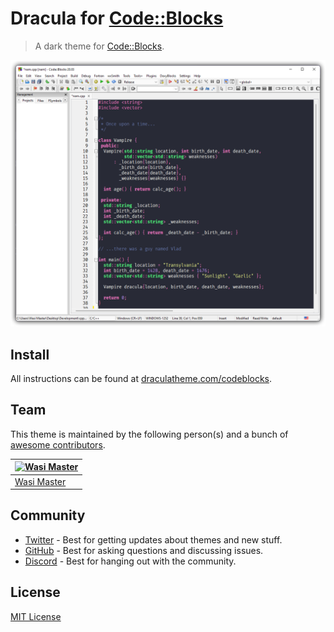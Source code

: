 # Dracula for [Code::Blocks](https://www.codeblocks.org/)

> A dark theme for [Code::Blocks](https://www.codeblocks.org/).

![Screenshot](./screenshot.png)

## Install

All instructions can be found at [draculatheme.com/codeblocks](https://draculatheme.com/codeblocks).

## Team

This theme is maintained by the following person(s) and a bunch of [awesome contributors](https://github.com/dracula/codeblocks/graphs/contributors).

| [![Wasi Master](https://github.com/wasi-master.png?size=100)](https://github.com/wasi-master) |
| --------------------------------------------------------------------------------------------- |
| [Wasi Master](https://github.com/wasi-master)                                                 |

## Community

- [Twitter](https://twitter.com/draculatheme) - Best for getting updates about themes and new stuff.
- [GitHub](https://github.com/dracula/dracula-theme/discussions) - Best for asking questions and discussing issues.
- [Discord](https://draculatheme.com/discord-invite) - Best for hanging out with the community.

## License

[MIT License](./LICENSE)
